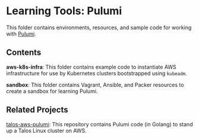 # Learning Tools: Pulumi

This folder contains environments, resources, and sample code for working with [Pulumi][link-1].

## Contents

**aws-k8s-infra**: This folder contains example code to instantiate AWS infrastructure for use by Kubernetes clusters bootstrapped using `kubeadm`.

**sandbox**: This folder contains Vagrant, Ansible, and Packer resources to create a sandbox for learning Pulumi.

## Related Projects

[talos-aws-pulumi](https://github.com/scottslowe/talos-aws-pulumi): This repository contains Pulumi code (in Golang) to stand up a Talos Linux cluster on AWS.

[link-1]: https://www.pulumi.com/

